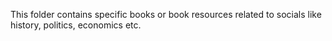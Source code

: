 This folder contains specific books or book resources related to socials like history, politics, economics etc.